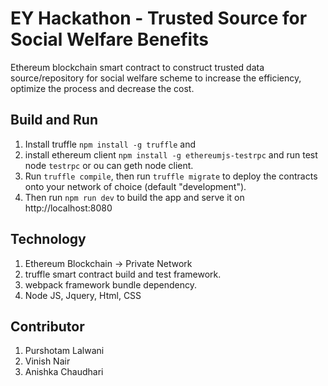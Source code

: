 # EY Hackathon - Trusted Source for Social Welfare Benefits  

Ethereum blockchain smart contract to construct trusted data source/repository for social welfare scheme to increase the efficiency, optimize the process and decrease the cost.

## Build and Run

1. Install truffle `npm install -g truffle` and
2. install ethereum client `npm install -g ethereumjs-testrpc` and run test node `testrpc` or ou can geth node client.
3. Run `truffle compile`, then run `truffle migrate` to deploy the contracts onto your network of choice (default "development").
4. Then run `npm run dev` to build the app and serve it on http://localhost:8080

## Technology

1. Ethereum Blockchain -> Private Network
2. truffle smart contract build and test framework.
3. webpack framework bundle dependency.
4. Node JS, Jquery, Html, CSS

## Contributor

1. Purshotam Lalwani
2. Vinish Nair
3. Anishka Chaudhari
